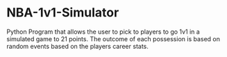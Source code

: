 # NBA-1v1-Simulator
Python Program that allows the user to pick to players to go 1v1 in a simulated game to 21 points. The outcome of each possession is based on random events based on the players career stats.
